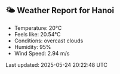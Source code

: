 <!-- WEATHER-START -->
## 🌤 Weather Report for Hanoi

- Temperature: 20°C
- Feels like: 20.54°C
- Conditions: overcast clouds
- Humidity: 95%
- Wind Speed: 2.94 m/s

Last updated: 2025-05-24 20:22:48 UTC
<!-- WEATHER-END -->
